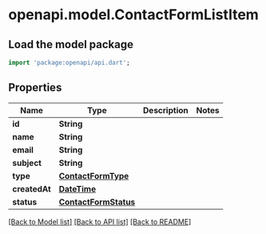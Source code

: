 # openapi.model.ContactFormListItem

## Load the model package
```dart
import 'package:openapi/api.dart';
```

## Properties
Name | Type | Description | Notes
------------ | ------------- | ------------- | -------------
**id** | **String** |  | 
**name** | **String** |  | 
**email** | **String** |  | 
**subject** | **String** |  | 
**type** | [**ContactFormType**](ContactFormType.md) |  | 
**createdAt** | [**DateTime**](DateTime.md) |  | 
**status** | [**ContactFormStatus**](ContactFormStatus.md) |  | 

[[Back to Model list]](../README.md#documentation-for-models) [[Back to API list]](../README.md#documentation-for-api-endpoints) [[Back to README]](../README.md)


